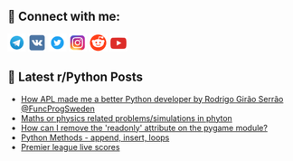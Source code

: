 ## 🔎 Connect with me:
[<img src="https://github.com/bullbesh/bullbesh/blob/main/images/Telegram.png" width="32" height="32" />](https://t.me/bullbesh)
[<img src="https://github.com/bullbesh/bullbesh/blob/main/images/VK.png" width="32" height="32" />](https://vk.com/bullbesh)
[<img src="https://github.com/bullbesh/bullbesh/blob/main/images/Twitter.png" width="32" height="32" />](https://twitter.com/bullbesh1)
[<img src="https://github.com/bullbesh/bullbesh/blob/main/images/Instagram.png" width="32" height="32" />](https://www.instagram.com/bullbesh)
[<img src="https://github.com/bullbesh/bullbesh/blob/main/images/Reddit.png" width="32" height="32" />](https://www.reddit.com/user/bullbesh)
[<img src="https://github.com/bullbesh/bullbesh/blob/main/images/YouTube.png" width="32" height="32" />](https://www.youtube.com/channel/UCtfjRs6uzgq5mfm8S06WTcg)

## 📕 Latest r/Python Posts
<!-- BLOG-POST-LIST:START -->
- [How APL made me a better Python developer by Rodrigo Girão Serrão @FuncProgSweden](https://www.reddit.com/r/Python/comments/15t05ka/how_apl_made_me_a_better_python_developer_by/)
- [Maths or physics related problems/simulations in phyton](https://www.reddit.com/r/Python/comments/15t0581/maths_or_physics_related_problemssimulations_in/)
- [How can I remove the &#39;readonly&#39; attribute on the pygame module?](https://www.reddit.com/r/Python/comments/15swlek/how_can_i_remove_the_readonly_attribute_on_the/)
- [Python Methods - append, insert, loops](https://www.reddit.com/r/Python/comments/15suorz/python_methods_append_insert_loops/)
- [Premier league live scores](https://www.reddit.com/r/Python/comments/15sua37/premier_league_live_scores/)
<!-- BLOG-POST-LIST:END -->
